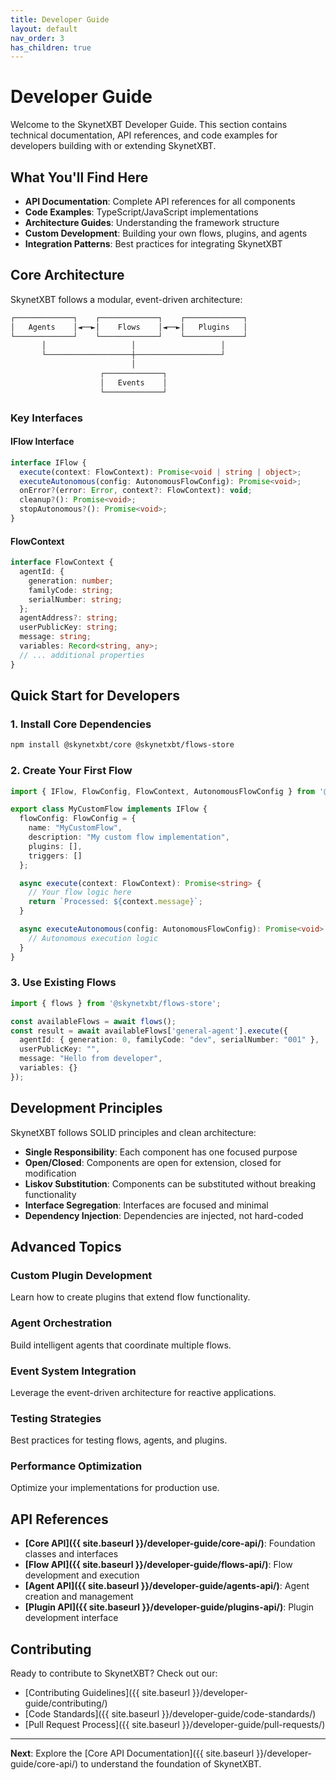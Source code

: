 ```yaml
---
title: Developer Guide
layout: default
nav_order: 3
has_children: true
---
```


# Developer Guide

Welcome to the SkynetXBT Developer Guide. This section contains technical documentation, API references, and code examples for developers building with or extending SkynetXBT.

## What You'll Find Here

- **API Documentation**: Complete API references for all components
- **Code Examples**: TypeScript/JavaScript implementations
- **Architecture Guides**: Understanding the framework structure
- **Custom Development**: Building your own flows, plugins, and agents
- **Integration Patterns**: Best practices for integrating SkynetXBT

## Core Architecture

SkynetXBT follows a modular, event-driven architecture:

```typescript
┌─────────────┐    ┌─────────────┐    ┌─────────────┐
│   Agents    │◄──►│    Flows    │◄──►│   Plugins   │
└─────────────┘    └─────────────┘    └─────────────┘
       │                   │                   │
       └───────────────────┼───────────────────┘
                           │
                    ┌─────────────┐
                    │   Events    │
                    └─────────────┘
```

### Key Interfaces

#### IFlow Interface
```typescript
interface IFlow {
  execute(context: FlowContext): Promise<void | string | object>;
  executeAutonomous(config: AutonomousFlowConfig): Promise<void>;
  onError?(error: Error, context?: FlowContext): void;
  cleanup?(): Promise<void>;
  stopAutonomous?(): Promise<void>;
}
```

#### FlowContext
```typescript
interface FlowContext {
  agentId: {
    generation: number;
    familyCode: string;
    serialNumber: string;
  };
  agentAddress?: string;
  userPublicKey: string;
  message: string;
  variables: Record<string, any>;
  // ... additional properties
}
```

## Quick Start for Developers

### 1. Install Core Dependencies

```bash
npm install @skynetxbt/core @skynetxbt/flows-store
```

### 2. Create Your First Flow

```typescript
import { IFlow, FlowConfig, FlowContext, AutonomousFlowConfig } from '@skynetxbt/core';

export class MyCustomFlow implements IFlow {
  flowConfig: FlowConfig = {
    name: "MyCustomFlow",
    description: "My custom flow implementation",
    plugins: [],
    triggers: []
  };

  async execute(context: FlowContext): Promise<string> {
    // Your flow logic here
    return `Processed: ${context.message}`;
  }

  async executeAutonomous(config: AutonomousFlowConfig): Promise<void> {
    // Autonomous execution logic
  }
}
```

### 3. Use Existing Flows

```typescript
import { flows } from '@skynetxbt/flows-store';

const availableFlows = await flows();
const result = await availableFlows['general-agent'].execute({
  agentId: { generation: 0, familyCode: "dev", serialNumber: "001" },
  userPublicKey: "",
  message: "Hello from developer",
  variables: {}
});
```

## Development Principles

SkynetXBT follows SOLID principles and clean architecture:

- **Single Responsibility**: Each component has one focused purpose
- **Open/Closed**: Components are open for extension, closed for modification
- **Liskov Substitution**: Components can be substituted without breaking functionality
- **Interface Segregation**: Interfaces are focused and minimal
- **Dependency Injection**: Dependencies are injected, not hard-coded

## Advanced Topics

### Custom Plugin Development
Learn how to create plugins that extend flow functionality.

### Agent Orchestration
Build intelligent agents that coordinate multiple flows.

### Event System Integration
Leverage the event-driven architecture for reactive applications.

### Testing Strategies
Best practices for testing flows, agents, and plugins.

### Performance Optimization
Optimize your implementations for production use.

## API References

- **[Core API]({{ site.baseurl }}/developer-guide/core-api/)**: Foundation classes and interfaces
- **[Flow API]({{ site.baseurl }}/developer-guide/flows-api/)**: Flow development and execution
- **[Agent API]({{ site.baseurl }}/developer-guide/agents-api/)**: Agent creation and management
- **[Plugin API]({{ site.baseurl }}/developer-guide/plugins-api/)**: Plugin development interface

## Contributing

Ready to contribute to SkynetXBT? Check out our:

- [Contributing Guidelines]({{ site.baseurl }}/developer-guide/contributing/)
- [Code Standards]({{ site.baseurl }}/developer-guide/code-standards/)
- [Pull Request Process]({{ site.baseurl }}/developer-guide/pull-requests/)

---

**Next**: Explore the [Core API Documentation]({{ site.baseurl }}/developer-guide/core-api/) to understand the foundation of SkynetXBT. 